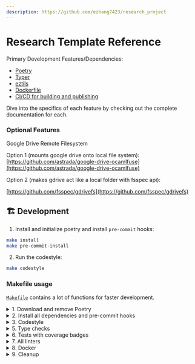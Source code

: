 ```yaml
---
description: https://github.com/ezhang7423/research_project
---
```


# Research Template Reference

Primary Development Features/Dependencies:

* [Poetry](poetry.md)
* [Typer](typer.md)
* [eztils](../eztils-reference/)
* [Dockerfile](dockerfile.md)
* [CI/CD for building and publishing](ci-cd.md)

Dive into the specifics of each feature by checking out the complete documentation for each.

### Optional Features

Google Drive Remote Filesystem

Option 1 (mounts google drive onto local file system): [https://github.com/astrada/google-drive-ocamlfuse](https://github.com/astrada/google-drive-ocamlfuse)

Option 2 (makes gdrive act like a local folder with fsspec api):

[https://github.com/fsspec/gdrivefs](https://github.com/fsspec/gdrivefs)





## 🏗️ Development

1. Install and initialize poetry and install `pre-commit` hooks:

```bash
make install
make pre-commit-install
```

2. Run the codestyle:

```bash
make codestyle
```

### Makefile usage

[`Makefile`](https://github.com/ezhang7423/%7B%7Bresearch\_project%7D%7D/blob/master/Makefile) contains a lot of functions for faster development.

<details>

<summary>1. Download and remove Poetry</summary>

To download and install Poetry run:

```bash
make poetry-download
```

To uninstall

```bash
make poetry-remove
```

</details>

<details>

<summary>2. Install all dependencies and pre-commit hooks</summary>

Install requirements:

```bash
make install
```

Pre-commit hooks coulb be installed after `git init` via

```bash
make pre-commit-install
```

</details>

<details>

<summary>3. Codestyle</summary>

Automatic formatting uses `pyupgrade`, `isort` and `black`.

```bash
make codestyle

# or use synonym
make formatting
```

Codestyle checks only, without rewriting files:

```bash
make check-codestyle
```

Note: `check-codestyle` uses `isort`, `black` and `darglint` library

Update all dev libraries to the latest version using one comand

```bash
make update-dev-deps
```

</details>

<details>

<summary>5. Type checks</summary>

Run `mypy` static type checker

```bash
make mypy
```

</details>

<details>

<summary>6. Tests with coverage badges</summary>

Run `pytest`

```bash
make test
```

</details>

<details>

<summary>7. All linters</summary>

Of course there is a command to ~~rule~~ run all linters in one:

```bash
make lint
```

the same as:

```bash
make test && make check-codestyle && make mypy && make check-safety
```

</details>

<details>

<summary>8. Docker</summary>

```bash
make docker-build
```

which is equivalent to:

```bash
make docker-build VERSION=latest
```

Remove docker image with

```bash
make docker-remove
```

More information [about docker](https://github.com/ezhang7423/%7B%7Bresearch\_project%7D%7D/tree/master/docker).

</details>

<details>

<summary>9. Cleanup</summary>

Delete pycache files

```bash
make pycache-remove
```

Remove package build

```bash
make build-remove
```

Delete .DS\_STORE files

```bash
make dsstore-remove
```

Remove .mypycache

```bash
make mypycache-remove
```

Or to remove all above run:

```bash
make cleanup
```

</details>
